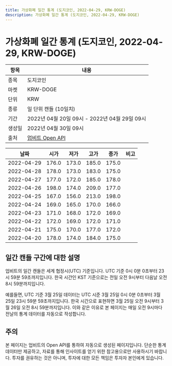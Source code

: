 ```yaml
---
title: 가상화폐 일간 통계 (도지코인, 2022-04-29, KRW-DOGE)
description: 가상화폐 일간 통계 (도지코인, 2022-04-29, KRW-DOGE)
---
```



가상화폐 일간 통계 (도지코인, 2022-04-29, KRW-DOGE)
===

|항목|내용|
|--|--|
|종목|도지코인|
|마켓|KRW-DOGE|
|단위|KRW|
|종류|일 단위 캔들 (10일치)|
|기간|2022년 04월 20일 09시 - 2022년 04월 29일 09시|
|생성일|2022년 04월 30일 09시|
|출처|[업비트 Open API](https://docs.upbit.com)|


|날짜|시가|저가|고가|종가|비고|
|--|--|--|--|--|--|
|2022-04-29|176.0|173.0|185.0|175.0|    |
|2022-04-28|178.0|173.0|183.0|175.0|    |
|2022-04-27|177.0|172.0|185.0|178.0|    |
|2022-04-26|198.0|174.0|209.0|177.0|    |
|2022-04-25|167.0|156.0|213.0|198.0|    |
|2022-04-24|169.0|165.0|170.0|166.0|    |
|2022-04-23|171.0|168.0|172.0|169.0|    |
|2022-04-22|172.0|169.0|172.0|171.0|    |
|2022-04-21|175.0|170.0|177.0|172.0|    |
|2022-04-20|178.0|174.0|184.0|175.0|    |


일간 캔들 구간에 대한 설명
---


업비트의 일간 캔들은 세계 협정시(UTC) 기준입니다. 
UTC 기준 0시 0분 0초부터 23시 59분 59초까지입니다. 
한국 시간인 KST 기준으로는 전일 오전 9시부터 다음날 오전 8시 59분까지입니다. 


예를들면, UTC 기준 3월 25일 데이터는 UTC 시준 3월 25일 0시 0분 0초부터 3월 25일 23시 59분 59초까지입니다. 
한국 시간으로 표현하면 3월 25일 오전 9시부터 3월 26일 오전 8시 59분까지입니다. 
이와 같은 이유로 본 페이지는 매일 오전 9시마다 전날의 통계 데이터를 자동으로 작성합니다. 


주의
---


본 페이지는 업비트의 Open API를 통하여 자동으로 생성된 페이지입니다. 
단순한 통계 데이터만 제공하고, 자료를 통해 인사이트를 얻기 위한 참고용으로만 사용하시기 바랍니다. 
투자를 권유하는 것은 아니며, 투자에 대한 모든 책임은 투자자 본인에게 있습니다. 
